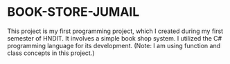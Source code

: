 # BOOK-STORE-JUMAIL
This project is my first programming project, which I created during my first semester of HNDIT. It involves a simple book shop system. I utilized the C# programming language for its development. (Note: I am using function and class concepts in this project.)
